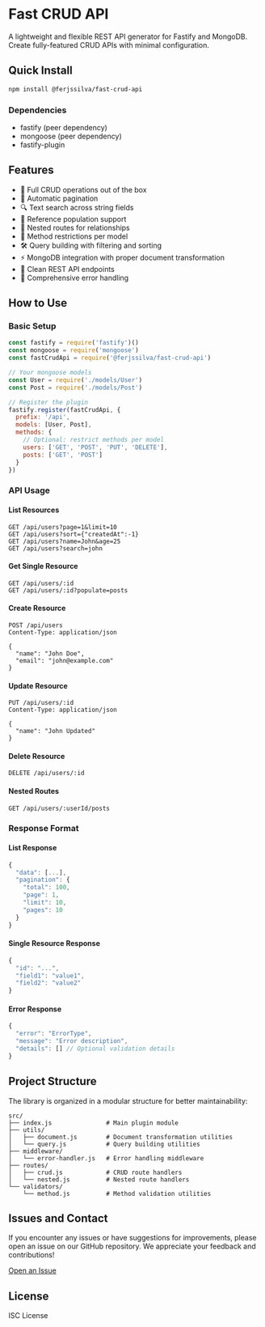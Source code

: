 # Fast CRUD API

A lightweight and flexible REST API generator for Fastify and MongoDB. Create fully-featured CRUD APIs with minimal configuration.

## Quick Install

```bash
npm install @ferjssilva/fast-crud-api
```

### Dependencies

- fastify (peer dependency)
- mongoose (peer dependency)
- fastify-plugin

## Features

- 🚀 Full CRUD operations out of the box
- 📄 Automatic pagination
- 🔍 Text search across string fields
- 🔗 Reference population support
- 📱 Nested routes for relationships
- 🎯 Method restrictions per model
- 🛠 Query building with filtering and sorting
- ⚡ MongoDB integration with proper document transformation
- 🔄 Clean REST API endpoints
- 🚨 Comprehensive error handling

## How to Use

### Basic Setup

```javascript
const fastify = require('fastify')()
const mongoose = require('mongoose')
const fastCrudApi = require('@ferjssilva/fast-crud-api')

// Your mongoose models
const User = require('./models/User')
const Post = require('./models/Post')

// Register the plugin
fastify.register(fastCrudApi, {
  prefix: '/api',
  models: [User, Post],
  methods: {
    // Optional: restrict methods per model
    users: ['GET', 'POST', 'PUT', 'DELETE'],
    posts: ['GET', 'POST']
  }
})
```

### API Usage

#### List Resources
```http
GET /api/users?page=1&limit=10
GET /api/users?sort={"createdAt":-1}
GET /api/users?name=John&age=25
GET /api/users?search=john
```

#### Get Single Resource
```http
GET /api/users/:id
GET /api/users/:id?populate=posts
```

#### Create Resource
```http
POST /api/users
Content-Type: application/json

{
  "name": "John Doe",
  "email": "john@example.com"
}
```

#### Update Resource
```http
PUT /api/users/:id
Content-Type: application/json

{
  "name": "John Updated"
}
```

#### Delete Resource
```http
DELETE /api/users/:id
```

#### Nested Routes
```http
GET /api/users/:userId/posts
```

### Response Format

#### List Response
```javascript
{
  "data": [...],
  "pagination": {
    "total": 100,
    "page": 1,
    "limit": 10,
    "pages": 10
  }
}
```

#### Single Resource Response
```javascript
{
  "id": "...",
  "field1": "value1",
  "field2": "value2"
}
```

#### Error Response
```javascript
{
  "error": "ErrorType",
  "message": "Error description",
  "details": [] // Optional validation details
}
```

## Project Structure

The library is organized in a modular structure for better maintainability:

```
src/
├── index.js               # Main plugin module
├── utils/
│   ├── document.js        # Document transformation utilities
│   └── query.js           # Query building utilities
├── middleware/
│   └── error-handler.js   # Error handling middleware
├── routes/
│   ├── crud.js            # CRUD route handlers
│   └── nested.js          # Nested route handlers
└── validators/
    └── method.js          # Method validation utilities
```

## Issues and Contact

If you encounter any issues or have suggestions for improvements, please open an issue on our GitHub repository. We appreciate your feedback and contributions!

[Open an Issue](https://github.com/ferjssilva/fast-crud-api/issues)

## License

ISC License

